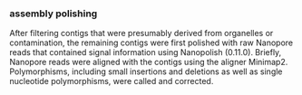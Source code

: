 ### assembly polishing
After filtering contigs that were presumably derived from organelles or contamination, the remaining contigs were first polished with raw Nanopore reads that contained signal information using Nanopolish (0.11.0). Briefly, Nanopore reads were aligned with the contigs using the aligner Minimap2. Polymorphisms, including small insertions and deletions as well as single nucleotide polymorphisms, were called and corrected.
